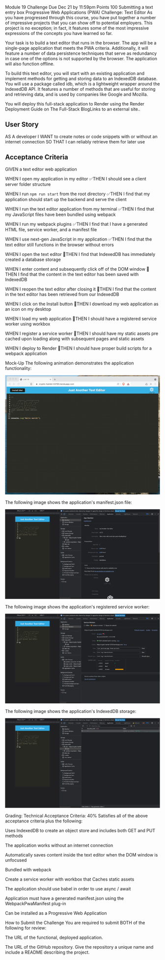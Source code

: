 Module 19 Challenge
Due Dec 21 by 11:59pm Points 100 Submitting a text entry box
Progressive Web Applications (PWA) Challenge: Text Editor
As you have progressed through this course, you have put together a number of impressive projects that you can show off to potential employers. This project is no exception; in fact, it features some of the most impressive expressions of the concepts you have learned so far.

Your task is to build a text editor that runs in the browser. The app will be a single-page application that meets the PWA criteria. Additionally, it will feature a number of data persistence techniques that serve as redundancy in case one of the options is not supported by the browser. The application will also function offline.

To build this text editor, you will start with an existing application and implement methods for getting and storing data to an IndexedDB database. You will use a package called idb, which is a lightweight wrapper around the IndexedDB API. It features a number of methods that are useful for storing and retrieving data, and is used by companies like Google and Mozilla.

You will deploy this full-stack application to Render using the Render Deployment Guide on The Full-Stack BlogLinks to an external site..

## User Story
AS A developer
I WANT to create notes or code snippets with or without an internet connection
SO THAT I can reliably retrieve them for later use

## Acceptance Criteria
GIVEN a text editor web application

WHEN I open my application in my editor
✅THEN I should see a client server folder structure

WHEN I run `npm run start` from the root directory
✅THEN I find that my application should start up the backend and serve the client

WHEN I run the text editor application from my terminal
✅THEN I find that my JavaScript files have been bundled using webpack

WHEN I run my webpack plugins
✅THEN I find that I have a generated HTML file, service worker, and a manifest file

WHEN I use next-gen JavaScript in my application
✅THEN I find that the text editor still functions in the browser without errors

WHEN I open the text editor
🚧THEN I find that IndexedDB has immediately created a database storage

WHEN I enter content and subsequently click off of the DOM window
🚧THEN I find that the content in the text editor has been saved with IndexedDB

WHEN I reopen the text editor after closing it
🚧THEN I find that the content in the text editor has been retrieved from our IndexedDB

WHEN I click on the Install button
🚧THEN I download my web application as an icon on my desktop

WHEN I load my web application
🚧THEN I should have a registered service worker using workbox

WHEN I register a service worker
🚧THEN I should have my static assets pre cached upon loading along with subsequent pages and static assets

WHEN I deploy to Render
🚧THEN I should have proper build scripts for a webpack application

Mock-Up
The following animation demonstrates the application functionality:

![Demo 1 GIF](demo1.gif)

The following image shows the application's manifest.json file:

![Demo 2 PNG](demo2.png)

The following image shows the application's registered service worker:

![Demo 3 PNG](demo3.png)

The following image shows the application's IndexedDB storage:

![Demo 4 PNG](assets/demo4.png)


Grading:
Technical Acceptance Criteria: 40%
Satisfies all of the above acceptance criteria plus the following:

Uses IndexedDB to create an object store and includes both GET and PUT methods

The application works without an internet connection

Automatically saves content inside the text editor when the DOM window is unfocused

Bundled with webpack

Create a service worker with workbox that Caches static assets

The application should use babel in order to use async / await

Application must have a generated manifest.json using the WebpackPwaManifest plug-in

Can be installed as a Progressive Web Application

How to Submit the Challenge
You are required to submit BOTH of the following for review:

The URL of the functional, deployed application.

The URL of the GitHub repository. Give the repository a unique name and include a README describing the project.